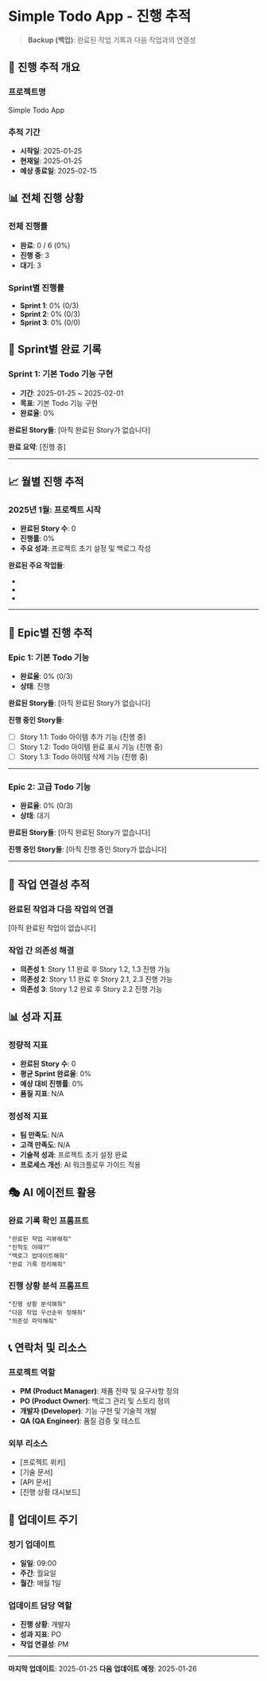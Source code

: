 # Simple Todo App - 진행 추적

> **Backup (백업)**: 완료된 작업 기록과 다음 작업과의 연결성

## 🎯 진행 추적 개요

### 프로젝트명

Simple Todo App

### 추적 기간

- **시작일**: 2025-01-25
- **현재일**: 2025-01-25
- **예상 종료일**: 2025-02-15

## 📊 전체 진행 상황

### 전체 진행률

- **완료**: 0 / 6 (0%)
- **진행 중**: 3
- **대기**: 3

### Sprint별 진행률

- **Sprint 1**: 0% (0/3)
- **Sprint 2**: 0% (0/3)
- **Sprint 3**: 0% (0/0)

## 🚀 Sprint별 완료 기록

### Sprint 1: 기본 Todo 기능 구현

- **기간**: 2025-01-25 ~ 2025-02-01
- **목표**: 기본 Todo 기능 구현
- **완료율**: 0%

**완료된 Story들**:
[아직 완료된 Story가 없습니다]

**완료 요약**: [진행 중]

---

## 📈 월별 진행 추적

### 2025년 1월: 프로젝트 시작

- **완료된 Story 수**: 0
- **진행률**: 0%
- **주요 성과**: 프로젝트 초기 설정 및 백로그 작성

**완료된 주요 작업들**:

- [프로젝트 초기 설정]: 2025-01-25 "개발자"
- [백로그 작성]: 2025-01-25 "PO"
- [기술 스택 결정]: 2025-01-25 "개발자"

---

## 🎯 Epic별 진행 추적

### Epic 1: 기본 Todo 기능

- **완료율**: 0% (0/3)
- **상태**: 진행

**완료된 Story들**:
[아직 완료된 Story가 없습니다]

**진행 중인 Story들**:

- [ ] Story 1.1: Todo 아이템 추가 기능 (진행 중)
- [ ] Story 1.2: Todo 아이템 완료 표시 기능 (진행 중)
- [ ] Story 1.3: Todo 아이템 삭제 기능 (진행 중)

---

### Epic 2: 고급 Todo 기능

- **완료율**: 0% (0/3)
- **상태**: 대기

**완료된 Story들**:
[아직 완료된 Story가 없습니다]

**진행 중인 Story들**:
[아직 진행 중인 Story가 없습니다]

---

## 🔄 작업 연결성 추적

### 완료된 작업과 다음 작업의 연결

[아직 완료된 작업이 없습니다]

### 작업 간 의존성 해결

- **의존성 1**: Story 1.1 완료 후 Story 1.2, 1.3 진행 가능
- **의존성 2**: Story 1.1 완료 후 Story 2.1, 2.3 진행 가능
- **의존성 3**: Story 1.2 완료 후 Story 2.2 진행 가능

## 📊 성과 지표

### 정량적 지표

- **완료된 Story 수**: 0
- **평균 Sprint 완료율**: 0%
- **예상 대비 진행률**: 0%
- **품질 지표**: N/A

### 정성적 지표

- **팀 만족도**: N/A
- **고객 만족도**: N/A
- **기술적 성과**: 프로젝트 초기 설정 완료
- **프로세스 개선**: AI 워크플로우 가이드 적용

## 🎭 AI 에이전트 활용

### 완료 기록 확인 프롬프트

```
"완료된 작업 리뷰해줘"
"진척도 어때?"
"백로그 업데이트해줘"
"완료 기록 정리해줘"
```

### 진행 상황 분석 프롬프트

```
"진행 상황 분석해줘"
"다음 작업 우선순위 정해줘"
"의존성 파악해줘"
```

## 📞 연락처 및 리소스

### 프로젝트 역할

- **PM (Product Manager)**: 제품 전략 및 요구사항 정의
- **PO (Product Owner)**: 백로그 관리 및 스토리 정의
- **개발자 (Developer)**: 기능 구현 및 기술적 개발
- **QA (QA Engineer)**: 품질 검증 및 테스트

### 외부 리소스

- [프로젝트 위키]
- [기술 문서]
- [API 문서]
- [진행 상황 대시보드]

## 🔄 업데이트 주기

### 정기 업데이트

- **일일**: 09:00
- **주간**: 월요일
- **월간**: 매월 1일

### 업데이트 담당 역할

- **진행 상황**: 개발자
- **성과 지표**: PO
- **작업 연결성**: PM

---

**마지막 업데이트**: 2025-01-25
**다음 업데이트 예정**: 2025-01-26
